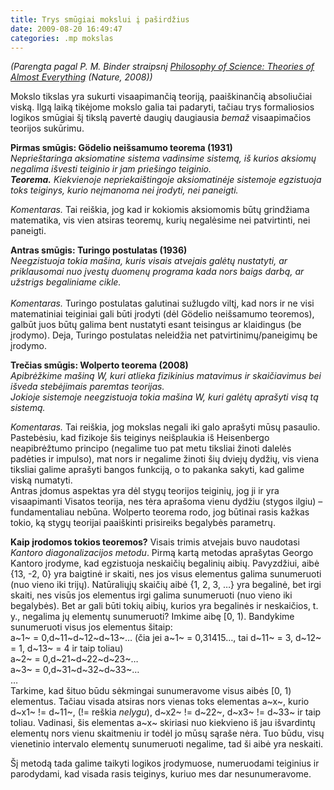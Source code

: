 ```yaml
---
title: Trys smūgiai mokslui į paširdžius
date: 2009-08-20 16:49:47
categories: .mp mokslas
---
```


*(Parengta pagal P. M. Binder straipsnį [Philosophy of Science: Theories of Almost Everything](http://dx.doi.org/10.1038/455884a) (Nature, 2008))*

Mokslo tikslas yra sukurti visaapimančią teoriją, paaiškinančią absoliučiai viską. Ilgą laiką tikėjome mokslo galia tai padaryti, tačiau trys formaliosios logikos smūgiai šį tikslą pavertė daugių daugiausia *bemaž* visaapimačios teorijos sukūrimu.

**Pirmas smūgis: Gödelio neišsamumo teorema (1931)**\
 *Neprieštaringa aksiomatine sistema vadinsime sistemą, iš kurios aksiomų negalima išvesti teiginio ir jam priešingo teiginio.\
 **Teorema.** Kiekvienoje nepriekaištingoje aksiomatinėje sistemoje egzistuoja toks teiginys, kurio neįmanoma nei įrodyti, nei paneigti.*

*Komentaras.* Tai reiškia, jog kad ir kokiomis aksiomomis būtų grindžiama matematika, vis vien atsiras teoremų, kurių negalėsime nei patvirtinti, nei paneigti.

**Antras smūgis: Turingo postulatas (1936)**\
 *Neegzistuoja tokia mašina, kuris visais atvejais galėtų nustatyti, ar priklausomai nuo įvestų duomenų programa kada nors baigs darbą, ar užstrigs begaliniame cikle.*\
 *\
 Komentaras.* Turingo postulatas galutinai sužlugdo viltį, kad nors ir ne visi matematiniai teiginiai gali būti įrodyti (dėl Gödelio neišsamumo teoremos), galbūt juos būtų galima bent nustatyti esant teisingus ar klaidingus (be įrodymo). Deja, Turingo postulatas neleidžia net patvirtinimų/paneigimų be įrodymo.

**Trečias smūgis: Wolperto teorema (2008)**\
 *Apibrėžkime mašiną W, kuri atlieka fizikinius matavimus ir skaičiavimus bei išveda stebėjimais paremtas teorijas.\
 Jokioje sistemoje neegzistuoja tokia mašina W, kuri galėtų aprašyti visą tą sistemą.*

*Komentaras.* Tai reiškia, jog mokslas negali iki galo aprašyti mūsų pasaulio. Pastebėsiu, kad fizikoje šis teiginys neišplaukia iš Heisenbergo neapibrėžtumo principo (negalime tuo pat metu tiksliai žinoti dalelės padėties ir impulso), mat nors ir negalime žinoti šių dviejų dydžių, vis viena tiksliai galime aprašyti bangos funkciją, o to pakanka sakyti, kad galime viską numatyti.\
 Antras įdomus aspektas yra dėl stygų teorijos teiginių, jog ji ir yra visaapimanti Visatos teorija, nes tėra aprašoma vienu dydžiu (stygos ilgiu) – fundamentaliau nebūna. Wolperto teorema rodo, jog būtinai rasis kažkas tokio, ką stygų teorijai paaiškinti prisireiks begalybės parametrų.

**Kaip įrodomos tokios teoremos?** Visais trimis atvejais buvo naudotasi *Kantoro diagonalizacijos metodu*. Pirmą kartą metodas aprašytas Georgo Kantoro įrodyme, kad egzistuoja neskaičių begalinių aibių. Pavyzdžiui, aibė {13, -2, 0} yra baigtinė ir skaiti, nes jos visus elementus galima sunumeruoti (nuo vieno iki trijų). Natūraliųjų skaičių aibė {1, 2, 3, …} yra begalinė, bet irgi skaiti, nes visūs jos elementus irgi galima sunumeruoti (nuo vieno iki begalybės). Bet ar gali būti tokių aibių, kurios yra begalinės ir neskaičios, t. y., negalima jų elementų sunumeruoti? Imkime aibę [0, 1). Bandykime sunumeruoti visus jos elementus šitaip:\
 a~1~ = 0,d~11~d~12~d~13~… (čia jei a~1~ = 0,31415…, tai d~11~ = 3, d~12~ = 1, d~13~ = 4 ir taip toliau)\
 a~2~ = 0,d~21~d~22~d~23~…\
 a~3~ = 0,d~31~d~32~d~33~…\
 …\
 Tarkime, kad šituo būdu sėkmingai sunumeravome visus aibės [0, 1) elementus. Tačiau visada atsiras nors vienas toks elementas a~x~, kurio d~x1~ != d~11~, (!= reškia *nelygu*), d~x2~ != d~22~, d~x3~ != d~33~ ir taip toliau. Vadinasi, šis elementas a~x~ skiriasi nuo kiekvieno iš jau išvardintų elementų nors vienu skaitmeniu ir todėl jo mūsų sąraše nėra. Tuo būdu, visų vienetinio intervalo elementų sunumeruoti negalime, tad ši aibė yra neskaiti.

Šį metodą tada galime taikyti logikos įrodymuose, numeruodami teiginius ir parodydami, kad visada rasis teiginys, kuriuo mes dar nesunumeravome.
